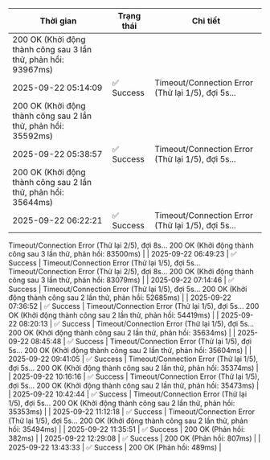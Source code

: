 | Thời gian | Trạng thái | Chi tiết |
|---|---|---|
200 OK (Khởi động thành công sau 3 lần thử, phản hồi: 93967ms) |
| 2025-09-22 05:14:09 | ✅ Success | Timeout/Connection Error (Thử lại 1/5), đợi 5s...
200 OK (Khởi động thành công sau 2 lần thử, phản hồi: 35592ms) |
| 2025-09-22 05:38:57 | ✅ Success | Timeout/Connection Error (Thử lại 1/5), đợi 5s...
200 OK (Khởi động thành công sau 2 lần thử, phản hồi: 35644ms) |
| 2025-09-22 06:22:21 | ✅ Success | Timeout/Connection Error (Thử lại 1/5), đợi 5s...
Timeout/Connection Error (Thử lại 2/5), đợi 8s...
200 OK (Khởi động thành công sau 3 lần thử, phản hồi: 83500ms) |
| 2025-09-22 06:49:23 | ✅ Success | Timeout/Connection Error (Thử lại 1/5), đợi 5s...
Timeout/Connection Error (Thử lại 2/5), đợi 8s...
200 OK (Khởi động thành công sau 3 lần thử, phản hồi: 83079ms) |
| 2025-09-22 07:14:46 | ✅ Success | Timeout/Connection Error (Thử lại 1/5), đợi 5s...
200 OK (Khởi động thành công sau 2 lần thử, phản hồi: 52685ms) |
| 2025-09-22 07:36:52 | ✅ Success | Timeout/Connection Error (Thử lại 1/5), đợi 5s...
200 OK (Khởi động thành công sau 2 lần thử, phản hồi: 54419ms) |
| 2025-09-22 08:20:13 | ✅ Success | Timeout/Connection Error (Thử lại 1/5), đợi 5s...
200 OK (Khởi động thành công sau 2 lần thử, phản hồi: 35634ms) |
| 2025-09-22 08:45:48 | ✅ Success | Timeout/Connection Error (Thử lại 1/5), đợi 5s...
200 OK (Khởi động thành công sau 2 lần thử, phản hồi: 35604ms) |
| 2025-09-22 09:41:05 | ✅ Success | Timeout/Connection Error (Thử lại 1/5), đợi 5s...
200 OK (Khởi động thành công sau 2 lần thử, phản hồi: 35374ms) |
| 2025-09-22 10:16:16 | ✅ Success | Timeout/Connection Error (Thử lại 1/5), đợi 5s...
200 OK (Khởi động thành công sau 2 lần thử, phản hồi: 35473ms) |
| 2025-09-22 10:42:44 | ✅ Success | Timeout/Connection Error (Thử lại 1/5), đợi 5s...
200 OK (Khởi động thành công sau 2 lần thử, phản hồi: 35353ms) |
| 2025-09-22 11:12:18 | ✅ Success | Timeout/Connection Error (Thử lại 1/5), đợi 5s...
200 OK (Khởi động thành công sau 2 lần thử, phản hồi: 35494ms) |
| 2025-09-22 11:35:51 | ✅ Success | 200 OK (Phản hồi: 382ms) |
| 2025-09-22 12:29:08 | ✅ Success | 200 OK (Phản hồi: 807ms) |
| 2025-09-22 13:43:33 | ✅ Success | 200 OK (Phản hồi: 489ms) |
